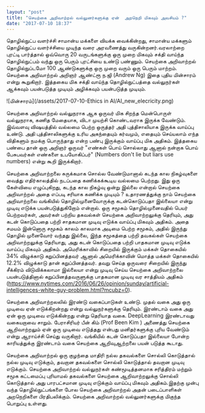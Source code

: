 ```yaml
---
layout: "post"
title: "செயற்கை அறிவாற்றல் வல்லுனர்களுக்கு ஏன்  அறநெறி மிகவும் அவசியம் ?"
date: "2017-07-10 18:37"
---
```


தொழில்நுட்ப வளர்ச்சி சாமான்ய மக்களை வியக்க வைக்கின்றது, சாமான்ய மக்களும் தொழில்நுட்ப வளர்ச்சியை முடிந்த வரை  அரவணைத்து வருகின்றனர்.வரலாற்றை புரட்டி பார்த்தால் ஒவ்வொரு 20 வருடங்களுக்கு ஒரு முறை மிகவும் சக்தி வாய்ந்த தொழில்நுட்பம் வந்து ஒரு பெரும் புரட்சியை உண்டு பண்ணும். செயற்கை அறிவாற்றல் தொழில்நுப்டமோ 100 ஆண்டுகளுக்கு  ஒரு முறை வரும் ஒரு பெரும் மாற்றம். செயற்கை  அறிவாற்றல் அறிஞர் ஆண்ட்ரூ ந.ஜி (Andrew Ng) இதை புதிய மின்சாரம் என்று கூறுகிறார்.  இத்தகைய மிக சக்தி வாய்ந்த தொழில்நுட்பத்தை வல்லுநர்கள் ஆக்கவும் பயன்படுத்த முடியும் அழிக்கவும் பயன்படுத்த முடியும்.

![மின்சாரம்](/assets/2017-07-10-Ethics in AI/AI_new_elecricity.png)

செயற்கை அறிவாற்றல் வல்லுநராக ஆக ஒருவர் மிக சிறந்த மென்பொருள் வல்லுநராக, கணித மேதையாக, விடா முயற்சி கொண்டவராக இருக்க வேண்டும். இவ்வளவு விஷயத்தில் வல்லமை பெற்ற  ஒருத்தர் அதி புத்திசாலியாக இருக்க வாய்ப்பு உண்டு. அதி புத்திசாலிகளுக்கு உரிய அகந்தையும் கர்வமும், எதையும் செய்யலாம் எந்த விதிகளும்  நமக்கு பொருந்தாது என்ற பண்பு இருக்கும் வாய்ப்பு மிக அதிகம்.  இத்தகைய பண்பை தான் ஒரு அறிஞர் ஒருவர்  "எண்கள்  பொய் சொல்லாது ஆனால் நன்றாக பொய் பேசுபவர்கள் எண்களை உபயோகிப்பர்" (Numbers don't lie but liars use numbers) என்று கூறி இருக்கிறார்.


செயற்கை அறிவாற்றலை சுருக்கமாக சொல்ல வேண்டுமானால் கடந்த கால நிகழ்வுகளை வைத்து எதிர்காலத்தில் நடப்பதை கணிக்கக்கூடிய வல்லமை பெற்றது. இது ஒரு கேள்வியை எழுப்புகிறது, கடந்த கால நிகழ்வு ஒன்று இல்லை  என்றால் செயற்கை அறிவாற்றல் அதை எப்படி சரியாக கணிக்க முடியும் ? உதாரணத்துக்கு நாம்  செயற்கை அறிவாற்றலை வங்கியில் தொழில்முனைவோருக்கு கடன்கொடுப்பதா இல்லையா என்று முடிவு எடுக்க பயன்படுத்துகிறோம் என்றால். ஒரு சமூகம் தொழில்முனைவதில் பெயர் பெற்றவர்கள், அவர்கள் பற்றிய  தகவல்கள் செயற்கை அறிவாற்றலுக்கு தெரியும், அது கடன் கொடுப்பதை பற்றி சாதகமான முடிவு எடுக்க வாய்ப்பு மிகவும் அதிகம். அதை சமயம் இன்னொரு சமூகம் காலம் காலமாக அடிமை பெற்ற சமூகம், அதில் இருந்து தொழில் முனைவோர் வந்தது இல்லை, இந்த சமூகத்தை பற்றி தவகல்கள் செயற்கை அறிவாற்றலுக்கு தெரியாது,  அது கடன் கொடுப்பதை பற்றி பாதகமான  முடிவு எடுக்க வாய்ப்பு மிகவும் அதிகம். அமெரிக்காவில் சிறையில் இருக்கும் மக்கள் தொகையில் 34% விழுக்காடு கறுப்பினத்தவர் ஆனால் அமெரிக்காவின் மொத்த மக்கள் தொகையில் 12.2% விழுக்காடு தான் கறுப்பினத்தவர். தவறு செய்த ஒருவரை  சிறையில் இருந்து சீக்கிரம் விடுவிக்கலாமா இல்லையா என்று முடிவு செய்ய செயற்கை அறிவாற்றலை பயன்படுத்தினால் கறுப்பினத்தவருளுக்கு பாதகமான முடிவு வர சாத்தியம் அதிகம் (https://www.nytimes.com/2016/06/26/opinion/sunday/artificial-intelligences-white-guy-problem.html?mcubz=0).



செயற்கை அறிவாற்றலலில்  இரண்டு வகைப்பாடுகள் உண்டு. முதல் வகை அது ஒரு முடிவை ஏன் எடுக்கிறன்றது என்று வல்லுநர்களுக்கு தெரியும். இரண்டாம்  வகை அது ஏன் ஒரு முடிவை எடுக்கின்றது என்று தெரியாத வகை. DeepLearning இரண்டாவது வகையறாவை சாறும். பேராசிரியர் பீன் கிம் (Prof Been Kim )  அணைத்து செயற்கை ஆறிவாற்றலும் ஏன் ஒரு முடிவை எடுத்தது என்பது மனிதர்களுக்கு புரிய வேண்டும் என்று ஆராய்ச்சி செய்து வருகிறார். வங்கியில் கடன் கொடுப்பதா இல்லையா  போன்ற காரியத்துக்கு இரண்டாம் வகை செயற்கை ஆறிவுஆற்றலை பயன் படுத்த கூடாது.


செயற்கை அறிவாற்றல் ஒரு குழந்தை மாதிரி நல்ல தகவல்களை சொல்லி கொடுத்தால் நல்ல முடிவு எடுக்கும், தவறான தகவல்களை சொல்லி கொடுத்தால் தவறான முடிவு எடுக்கும். செயற்கை அறிவாற்றல் வல்லுநர்கள் கண்மூடித்தனமாக சரித்திரம் மற்றும் சமூக கட்டமைப்பு புரியாமல் தகவல்களை செயற்கை ஆறிவாற்றலுக்கு சொல்லி கொடுத்தால் அது பாரபட்சமான முடிவு எடுக்கும் வாய்ப்பு மிகவும் அதிகம்.இதற்கு முன்பு வந்த தொழில்நுட்பங்களை போல செயற்கை அறிவாற்றல் அதன் படைப்பாளிகள் அறநெறிகளை பிரதிபலிக்கும்.  செயற்கை அறிவாற்றல் வல்லுனர்களுக்கு மிகுந்த பொறுப்பு உள்ளது.  

